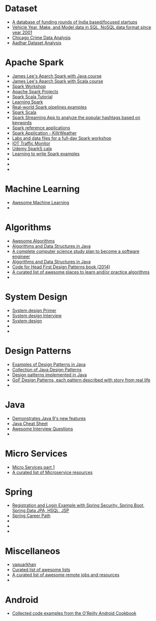 # Dataset
- [ A database of funding rounds of India based/focused startups ](https://github.com/javadroider/india_funding_rounds)
- [ Vehicle Year, Make, and Model data in SQL, NoSQL data format since year 2001 ](https://github.com/javadroider/vehicle-make-model-data)
- [ Chicago Crime Data Analysis ](https://github.com/javadroider/Chicago-Crime-Data-Analysis)
- [ Aadhar Dataset Analysis ](https://github.com/javadroider/AADHAR-Dataset-Analysis)

# Apache Spark
- [ James Lee's Aparch Spark with Java course ](https://github.com/javadroider/sparkTutorial)
- [ James Lee's Aparch Spark with Scala course ](https://github.com/javadroider/scala-spark-tutorial)
- [ Spark Workshop ](https://github.com/javadroider/spark-workshop-1)
- [ Apache Spark Projects ](https://github.com/javadroider/Apache-Spark-Projects)
- [ Spark Scala Tutorial ](https://github.com/javadroider/spark-scala-tutorial)
- [ Learning Spark ](https://github.com/javadroider/learning-spark)
- [ Real-world Spark pipelines examples ](https://github.com/javadroider/learn-by-examples)
- [ Spark Scala ](https://github.com/javadroider/scala-spark-4)
- [ Spark Streaming App to analyze the popular hashtags based on keywords ](https://github.com/javadroider/SparkTwitterStreamAnalysis)
- [ Spark reference applications ](https://github.com/javadroider/reference-apps)
- [ Spark Application - KillrWeather ](https://github.com/javadroider/killrweather)
- [ Labs and data files for a full-day Spark workshop ](https://github.com/javadroider/spark-workshop)
- [ IOT Traffic Monitor ](https://github.com/javadroider/iot-traffic-monitor)
- [ Udemy SparkS cala ](https://github.com/javadroider/UdemySparkScala)
- [ Learning to write Spark examples ](https://github.com/javadroider/learning-spark-1)
- [  ]()
- [  ]()
- [  ]()

# Machine Learning
- [ Awesome Machine Learning ](https://github.com/javadroider/awesome-machine-learning)
- [  ]()

# Algorithms
- [ Awesome Algorithms ](https://github.com/javadroider/awesome-algorithms)
- [ Algorithms and Data Structures in Java ](https://github.com/javadroider/Algorithms-and-Data-Structures-in-Java)
- [ A complete computer science study plan to become a software engineer ](https://github.com/javadroider/coding-interview-university)
- [ Algorithms and Data Structures in Java ](https://github.com/javadroider/AlgoDSInJava)
- [ Code for Head First Design Patterns book (2014) ](https://github.com/javadroider/Head-First-Design-Patterns)
- [ A curated list of awesome places to learn and/or practice algorithms ](https://github.com/javadroider/awesome-algorithms)
- [  ]()


# System Design

- [ System design Primer ](https://github.com/javadroider/system-design-primer)
- [ System design Interview ](https://github.com/javadroider/system-design-interview)
- [ System design ](https://github.com/javadroider/system_design)
- [  ]()
- [  ]()

# Design Patterns
- [ Examples of Design Patterns in Java ](https://github.com/javadroider/DesignPatterns)
- [ Collection of Java Design Patterns ](https://github.com/javadroider/java-design-patterns)
- [ Design patterns implemented in Java ](https://github.com/javadroider/java-design-patterns-1)
- [ GoF Design Patterns, each pattern described with story from real life ](https://github.com/javadroider/100-words-design-patterns-java)
- [  ]()


# Java
- [ Demonstrates Java 9's new features ](https://github.com/javadroider/demo-java-9)
- [ Java Cheat Sheet ](https://github.com/javadroider/java-cheat-sheet)
- [ Awesome Interview Questions ](https://github.com/javadroider/awesome-interview-questions)
- [  ]()

# Micro Services
- [ Micro Services part 1 ](https://github.com/javadroider/stock-price-viewer-microservices-part1)
- [ A curated list of Microservice resources ](https://github.com/javadroider/awesome-microservice)
 
# Spring
- [ Registration and Login Example with Spring Security, Spring Boot, Spring Data JPA, HSQL, JSP ](https://github.com/javadroider/registration-login-spring-hsql)
- [ Spring Career Path ](https://github.com/javadroider/spring-complete-career-path)
- [  ]()
- [  ]()
- [  ]()

# Miscellaneos
- [ vaquarkhan ](https://github.com/javadroider/vaquarkhan)
- [ Curated list of awesome lists ](https://github.com/javadroider/awesome)
- [ A curated list of awesome remote jobs and resources ](https://github.com/javadroider/awesome-remote-job)
- [  ]()

# Android
- [ Collected code examples from the O'Reilly Android Cookbook ](https://github.com/javadroider/Android-Cookbook-Examples)

